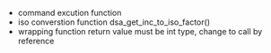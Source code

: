 - command excution function
- iso converstion function dsa_get_inc_to_iso_factor()
- wrapping function return value must be int type, change to call by reference

